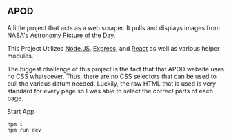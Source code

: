 ## APOD

A little project that acts as a web scraper. It pulls and displays images from NASA's [Astronomy Picture of the Day](https://apod.nasa.gov/apod/).

This Project Utilizes [Node.JS](https://nodejs.org/), [Express](https://expressjs.com/), and [React](https://reactjs.org/) as well as various helper modules.

The biggest challenge of this project is the fact that that APOD website uses no CSS whatsoever. Thus, there are no CSS selectors that can be used to pull the various datum needed. Luckily, the raw HTML that is used is very standard for every page so I was able to select the correct parts of each page.

Start App

    npm i
    npm run dev
